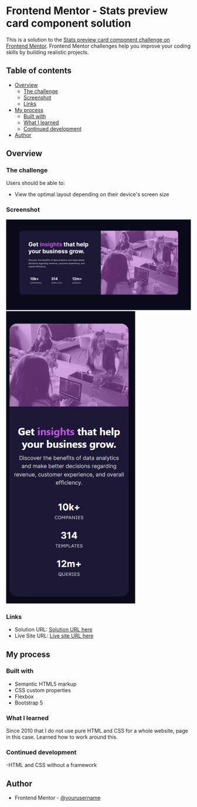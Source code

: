 # Frontend Mentor - Stats preview card component solution

This is a solution to the [Stats preview card component challenge on Frontend Mentor](https://www.frontendmentor.io/challenges/stats-preview-card-component-8JqbgoU62). Frontend Mentor challenges help you improve your coding skills by building realistic projects.

## Table of contents

- [Overview](#overview)
  - [The challenge](#the-challenge)
  - [Screenshot](#screenshot)
  - [Links](#links)
- [My process](#my-process)
  - [Built with](#built-with)
  - [What I learned](#what-i-learned)
  - [Continued development](#continued-development)
- [Author](#author)

## Overview

### The challenge

Users should be able to:

- View the optimal layout depending on their device's screen size

### Screenshot

![Desktop](./screenshot.jpg)
![Mobile](./screenshot2.jpg)

### Links

- Solution URL: [Solution URL here](https://github.com/ArteiusWorkshop/FM-stats-preview-card-component-main)
- Live Site URL: [Live site URL here](https://fm-stats-preview-card-component-main-kfys6d2nl-arteiusworkshop.vercel.app/)

## My process

### Built with

- Semantic HTML5 markup
- CSS custom properties
- Flexbox
- Bootstrap 5

### What I learned

Since 2010 that I do not use pure HTML and CSS for a whole website, page in this case. Learned how to work around this.

### Continued development

-HTML and CSS without a framework

## Author

- Frontend Mentor - [@yourusername](https://www.frontendmentor.io/profile/ArteiusWasTaken)
